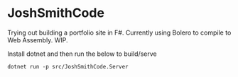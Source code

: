 # JoshSmithCode

Trying out building a portfolio site in F#. Currently using Bolero to compile to Web Assembly. WIP. 

Install dotnet and then run the below to build/serve

`dotnet run -p src/JoshSmithCode.Server`
